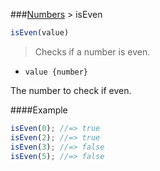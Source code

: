 ###[Numbers](../) > isEven

```js
isEven(value)
```

>Checks if a number is even.

- <code>value {number}</code>

The number to check if even.

####Example
```js
isEven(0); //=> true
isEven(2); //=> true
isEven(3); //=> false
isEven(5); //=> false
```